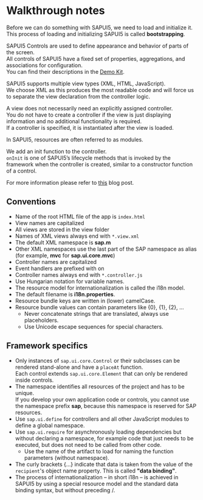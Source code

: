 # Walkthrough notes

Before we can do something with SAPUI5, we need to load and initialize it. \
This process of loading and initializing SAPUI5 is called **bootstrapping**.

SAPUI5 Controls are used to define appearance and behavior of parts of the screen. \
All controls of SAPUI5 have a fixed set of properties, aggregations, and associations for configuration. \
You can find their descriptions in the [Demo Kit](https://sapui5.hana.ondemand.com/#/api).

SAPUI5 supports multiple view types (XML, HTML, JavaScript). \
We choose XML as this produces the most readable code and will force us to separate the view declaration from the controller logic.

A view does not necessarily need an explicitly assigned controller. \
You do not have to create a controller if the view is just displaying information and no additional functionality is required. \
If a controller is specified, it is instantiated after the view is loaded.

In SAPUI5, resources are often referred to as modules.

We add an init function to the controller. \
`onInit` is one of SAPUI5’s lifecycle methods that is invoked by the framework when the controller is created, similar to a constructor function of a control.

For more information please refer to [this](https://blogs.sap.com/2018/11/12/sapui5-controller-lifecycle-methods-explained/) blog post.

## Conventions

* Name of the root HTML file of the app is `index.html`
* View names are capitalized
* All views are stored in the view folder
* Names of XML views always end with `*.view.xml`
* The default XML namespace is **sap.m**
* Other XML namespaces use the last part of the SAP namespace as alias (for example, **mvc** for **sap.ui.core.mvc**)
* Controller names are capitalized
* Event handlers are prefixed with on
* Controller names always end with `*.controller.js`
* Use Hungarian notation for variable names.
* The resource model for internationalization is called the i18n model.
* The default filename is **i18n.properties**.
* Resource bundle keys are written in (lower) camelCase.
* Resource bundle values can contain parameters like {0}, {1}, {2}, …
  * Never concatenate strings that are translated, always use placeholders.
  * Use Unicode escape sequences for special characters.

## Framework specifics

* Only instances of `sap.ui.core.Control` or their subclasses can be rendered stand-alone and have a `placeAt` function. \
  Each control extends `sap.ui.core.Element` that can only be rendered inside controls.
* The namespace identifies all resources of the project and has to be unique. \
  If you develop your own application code or controls, you cannot use the namespace prefix **sap**, because this namespace is reserved for SAP resources.
* Use `sap.ui.define` for controllers and all other JavaScript modules to define a global namespace.
* Use `sap.ui.require` for asynchronously loading dependencies but without declaring a namespace, for example code that just needs to be executed, but does not need to be called from other code.
  * Use the name of the artifact to load for naming the function parameters (without namespace).
* The curly brackets {…} indicate that data is taken from the value of the `recipient`'s object name property. This is called **"data binding"**.
* The process of internationalization – in short i18n – is achieved in SAPUI5 by using a special resource model and the standard data binding syntax, but without preceding /.
